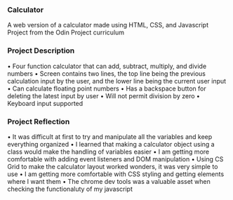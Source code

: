 ### Calculator
A web version of a calculator made using HTML, CSS, and Javascript<br>
Project from the Odin Project curriculum

### Project Description
  • Four function calculator that can add, subtract, multiply, and divide numbers
  • Screen contains two lines, the top line being the previous calculation input by
    the user, and the lower line being the current user input
  • Can calculate floating point numbers
  • Has a backspace button for deleting the latest input by user
  • Will not permit division by zero
  • Keyboard input supported
    
### Project Reflection
  • It was difficult at first to try and manipulate all the variables and keep
      everything organized
  • I learned that making a calculator object using a class would make the handling of
  variables easier
  • I am getting more comfortable with adding event listeners and DOM manipulation
  • Using CS Grid to make the calculator layout worked wonders, it was very simple to use
  • I am getting more comfortable with CSS styling and getting elements where I want them
  • The chrome dev tools was a valuable asset when checking the functionaluty of my javascript

